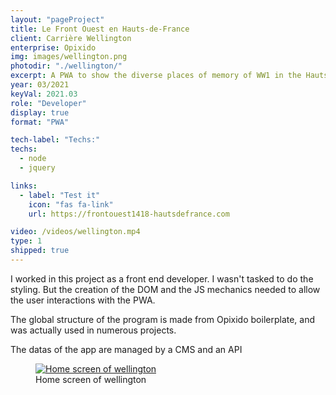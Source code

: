 ```yaml
---
layout: "pageProject"
title: Le Front Ouest en Hauts-de-France
client: Carrière Wellington
enterprise: Opixido
img: images/wellington.png
photodir: "./wellington/"
excerpt: A PWA to show the diverse places of memory of WW1 in the Hauts-de-France.
year: 03/2021
keyVal: 2021.03
role: "Developer"
display: true
format: "PWA"

tech-label: "Techs:"
techs:
  - node
  - jquery

links:
  - label: "Test it"
    icon: "fas fa-link"
    url: https://frontouest1418-hautsdefrance.com

video: /videos/wellington.mp4
type: 1
shipped: true
---
```

<p>I worked in this project as a front end developer. I wasn't tasked to do the styling. But the creation of the DOM and the JS mechanics needed to allow the user interactions with the PWA.</p>
<p>The global structure of the program is made from Opixido boilerplate, and was actually used in numerous projects.</p>
<p>The datas of the app are managed by a CMS and an API</p>
<div class="project-gallery">
    <figure itemprop="associatedMedia" itemscope itemtype="http://schema.org/ImageObject">
        <a href="{{page.photodir}}1.png" itemprop="contentUrl" data-size="362x765">
          <img class="project-image" src="{{page.photodir}}thumb-1.png" itemprop="thumbnail" alt="Home screen of wellington" />
        </a>
        <figcaption itemprop="caption description">Home screen of wellington</figcaption>
    </figure>
</div>